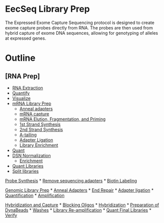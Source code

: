 EecSeq Library Prep
================

The Expressed Exome Capture Sequencing protocol is designed to create
exome capture probes directly from RNA. The probes are then used from
hybrid capture of exome DNA sequences, allowing for genotyping of
alleles at expressed genes.

# Outline

## \[RNA Prep\]

  - [RNA
    Extraction](pinskylab.github.io/laboratory/protocols/rna_extraction_tri.nb.html)
  - [Quantify](#quantify-all-rna-samples)
  - [Visualize](#visualize-rna-on-bioanalyzer)
  - [mRNA Library Prep](#stranded-mrna-seq-library-prep)
      - [Anneal adapters](#anneal-rna-adapters)
      - [mRNA capture](#mrna-capture)
      - [mRNA Elution, Fragmentation, and
        Priming](#mrna-elution-fragmentation-and-priming)
      - [1st Strand Synthesis](#1st-strand-synthesis)
      - [2nd Strand Synthesis](#2nd-strand-synthesis-and-marking)
      - [A-tailing](#a-tailing)
      - [Adapter Ligation](#adapter-ligation)
      - [Library Enrichment](#library-amplificiation)
  - [Quant](#quant-libraries)
  - [DSN Normalization](#dsn-normalization)
      - [Enrichment](#pcr-enrichment)
  - [Quant Libraries](#quant-libraries)
  - [Split
    libraries](#split-finished-cdna-library-for-each-sample-into-two-vials)

[Probe Synthesis](#probe-synthesis) \* [Remove sequencing
adapters](#remove-adapters-from-cdna) \* [Biotin
Labeling](#biotin-labeling)

[Genomic Library Prep](#preparation-of-whole-genome-libraries) \*
[Anneal Adapters](#anneal-adapters) \* [End Repair](#end-repair) \*
[Adapter ligation](#adapter-ligation) \*
[Quantification](#quant-samples) \*
[Amplification](#library-amplification)

[Hybridization and Capture](#hybridization-and-capture) \* [Blocking
Oligos](#blocking-oligos) \* [Hybridization](#hybridization) \*
[Preparation of DynaBeads](#preparation-of-dynabeads) \*
[Washes](#washes) \* [Library
Re-amplification](#library-re-amplification) \* [Quant Final
Libraries](#quant-samples) \* [Verify](#verify)
